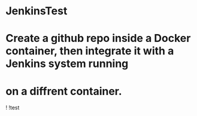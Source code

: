 # JenkinsTest
# Create a github repo inside a Docker container, then integrate it with a Jenkins system running
# on a diffrent container.
! !test
